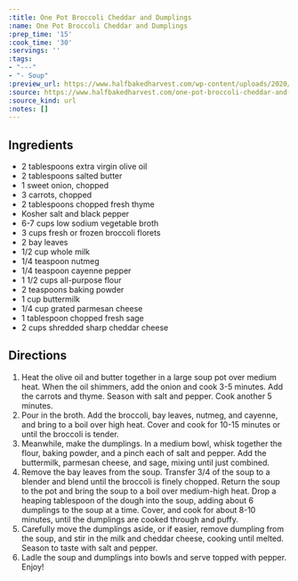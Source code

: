 ```yaml
---
:title: One Pot Broccoli Cheddar and Dumplings
:name: One Pot Broccoli Cheddar and Dumplings
:prep_time: '15'
:cook_time: '30'
:servings: ''
:tags:
- "---"
- "- Soup"
:preview_url: https://www.halfbakedharvest.com/wp-content/uploads/2020/09/One-Pot-Broccoli-Cheddar-and-Dumplings-1-500x500.jpg
:source: https://www.halfbakedharvest.com/one-pot-broccoli-cheddar-and-dumplings/
:source_kind: url
:notes: []
---
```


## Ingredients
- 2 tablespoons extra virgin olive oil
- 2 tablespoons salted butter
- 1  sweet onion, chopped
- 3  carrots, chopped
- 2 tablespoons chopped fresh thyme
- Kosher salt and black pepper
- 6-7 cups low sodium vegetable broth
- 3 cups fresh or frozen broccoli florets
- 2  bay leaves
- 1/2 cup whole milk
- 1/4 teaspoon nutmeg
- 1/4 teaspoon cayenne pepper
- 1 1/2 cups all-purpose flour
- 2 teaspoons baking powder
- 1 cup buttermilk
- 1/4 cup grated parmesan cheese
- 1 tablespoon chopped fresh sage
- 2 cups shredded sharp cheddar cheese


## Directions
1. Heat the olive oil and butter together in a large soup pot over medium heat. When the oil shimmers, add the onion and cook 3-5 minutes. Add the carrots and thyme. Season with salt and pepper. Cook another 5 minutes.
2. Pour in the broth. Add the broccoli, bay leaves, nutmeg, and cayenne, and bring to a boil over high heat. Cover and cook for 10-15 minutes or until the broccoli is tender.
3. Meanwhile, make the dumplings. In a medium bowl, whisk together the flour, baking powder, and a pinch each of salt and pepper. Add the buttermilk, parmesan cheese, and sage, mixing until just combined.
4. Remove the bay leaves from the soup. Transfer 3/4 of the soup to a blender and blend until the broccoli is finely chopped. Return the soup to the pot and bring the soup to a boil over medium-high heat. Drop a heaping tablespoon of the dough into the soup, adding about 6 dumplings to the soup at a time. Cover, and cook for about 8-10 minutes, until the dumplings are cooked through and puffy.
5. Carefully move the dumplings aside, or if easier, remove dumpling from the soup, and stir in the milk and cheddar cheese, cooking until melted. Season to taste with salt and pepper.
6. Ladle the soup and dumplings into bowls and serve topped with pepper. Enjoy!
